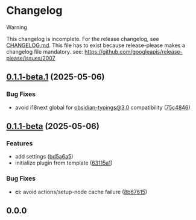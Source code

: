 # Changelog

> [!WARNING]
> This changelog is incomplete. For the release changelog, see [CHANGELOG.md](./CHANGELOG.md).
> This file has to exist because release-please makes a changelog file mandatory.
> see: https://github.com/googleapis/release-please/issues/2007

## [0.1.1-beta.1](https://github.com/baodrate/obsidian-timestampy/compare/0.1.1-beta...0.1.1-beta.1) (2025-05-06)


### Bug Fixes

* avoid i18next global for obsidian-typings@3.0 compatibility ([75c4846](https://github.com/baodrate/obsidian-timestampy/commit/75c4846d5a3e4b5e4b192c17f409e84a78a3b626))

## [0.1.1-beta](https://github.com/baodrate/obsidian-timestampy/compare/0.1.0...0.1.1-beta) (2025-05-06)


### Features

* add settings ([bd5a6a5](https://github.com/baodrate/obsidian-timestampy/commit/bd5a6a5551db880b8901759c9339cc0f98533608))
* initialize plugin from template ([63115a1](https://github.com/baodrate/obsidian-timestampy/commit/63115a12615c3b1df1c56fefd09b65bea3a21922))


### Bug Fixes

* **ci:** avoid actions/setup-node cache failure ([8b67615](https://github.com/baodrate/obsidian-timestampy/commit/8b67615fb672cfc7a4b05f8932e304cb8642df0e))

## 0.0.0
